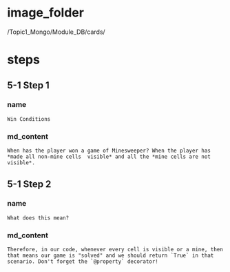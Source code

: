 # image_folder
/Topic1_Mongo/Module_DB/cards/

# steps

## 5-1 Step 1

### name
```
Win Conditions
```

### md_content
```
When has the player won a game of Minesweeper? When the player has *made all non-mine cells  visible* and all the *mine cells are not visible*. 
```


## 5-1 Step 2
### name
```
What does this mean?
```
### md_content
```
Therefore, in our code, whenever every cell is visible or a mine, then that means our game is "solved" and we should return `True` in that scenario. Don't forget the `@property` decorator!
```